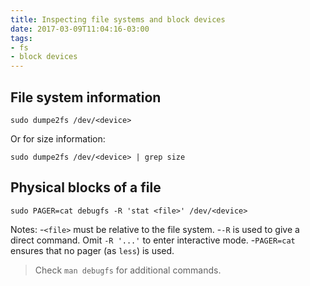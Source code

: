 ```yaml
---
title: Inspecting file systems and block devices
date: 2017-03-09T11:04:16-03:00
tags:
- fs
- block devices
---
```


File system information
-----------------------

	sudo dumpe2fs /dev/<device>

Or for size information:

	sudo dumpe2fs /dev/<device> | grep size


Physical blocks of a file
-------------------------

	sudo PAGER=cat debugfs -R 'stat <file>' /dev/<device>

Notes:
-`<file>` must be relative to the file system.
-`-R` is used to give a direct command. Omit `-R '...'` to enter interactive
  mode.
-`PAGER=cat` ensures that no pager (as `less`) is used.

> Check `man debugfs` for additional commands.
